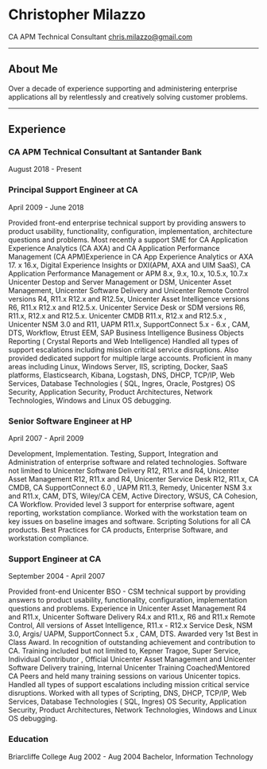 # Christopher Milazzo
CA APM Technical Consultant
chris.milazzo@gmail.com

***

## About Me
Over a decade of experience supporting and administering enterprise applications all by relentlessly and creatively solving customer problems.

***

## Experience

### CA APM Technical Consultant at Santander Bank
August 2018 - Present


### Principal Support Engineer at CA
April 2009 - June 2018

Provided front-end enterprise technical support by providing answers to product usability, functionality, configuration, implementation, architecture questions and problems. Most recently a support SME for CA Application Experience Analytics (CA AXA) and CA Application Performance Management (CA APM)Experience in CA App Experience Analytics or AXA 17. x 16.x, Digital Experience Insights or DXI(APM, AXA and UIM SaaS), CA Application Performance Management or APM 8.x, 9.x, 10.x, 10.5.x, 10.7.x Unicenter Destop and Server Management or DSM, Unicenter Asset Management, Unicenter Software Delivery and Unicenter Remote Control versions R4, R11.x R12.x and R12.5x, Unicenter Asset Intelligence versions R6, R11.x R12.x and R12.5.x. Unicenter Service Desk or SDM versions R6, R11.x, R12.x and R12.5.x. Unicenter CMDB R11.x, R12.x and R12.5.x , Unicenter NSM 3.0 and R11, UAPM R11.x, SupportConnect 5.x - 6.x , CAM, DTS, Workflow, Etrust EEM, SAP Business Intelligence Business Objects Reporting ( Crystal Reports and Web Intelligence) Handled all types of support escalations including mission critical service disruptions. Also provided dedicated support for multiple large accounts. Proficient in many areas including Linux, Windows Server, IIS, scripting, Docker, SaaS platforms, Elasticsearch, Kibana, Logstash, DNS, DHCP, TCP/IP, Web Services, Database Technologies ( SQL, Ingres, Oracle, Postgres) OS Security, Application Security, Product Architectures, Network Technologies, Windows and Linux OS debugging.

### Senior Software Engineer at HP
April 2007 - April 2009

Development, Implementation. Testing, Support, Integration and Administration of enterprise software and related technologies.  Software not limited to Unicenter Software Delivery R12, R11.x and R4, Unicenter Asset Management R12, R11.x and R4, Unicenter Service Desk R12, R11.x, CA CMDB, CA SupportConnect 6.0 , UAPM R11.3, Remedy, Unicenter NSM 3.x and R11.x, CAM, DTS, Wiley/CA CEM, Active Directory, WSUS, CA Cohesion, CA Workflow.  Provided level 3 support for enterprise software, agent reporting, workstation compliance.  Worked with the workstation team on key issues on baseline images and software.  Scripting Solutions for all CA products.  Best Practices for CA products, Enterprise Software, and workstation compliance.

### Support Engineer at CA
September 2004 - April 2007

Provided front-end Unicenter BSO - CSM technical support by providing answers to product usability, functionality, configuration, implementation questions and problems.  Experience in Unicenter Asset Management R4 and R11.x, Unicenter Software Delivery R4.x and R11.x, R6 and R11.x Remote Control, All versions of Asset Intelligence, R11.x - R12.x Service Desk, NSM 3.0, Argis/ UAPM, SupportConnect 5.x , CAM, DTS.  Awarded very 1st Best in Class Award. In recognition of outstanding achievement and contribution to CA.  Training included but not limited to, Kepner Tragoe, Super Service, Individual Contributor , Official Unicenter Asset Management and Unicenter Software Delivery training, Internal Unicenter Training Coached\Mentored CA Peers and held many training sessions on various Unicenter topics.  Handled all types of support escalations including mission critical service disruptions.  Worked with all types of Scripting, DNS, DHCP, TCP/IP, Web Services, Database Technologies ( SQL, Ingres) OS Security, Application Security, Product Architectures, Network Technologies, Windows and Linux OS debugging.

### Education
Briarcliffe College
Aug 2002 - Aug 2004
Bachelor, Information Technology
